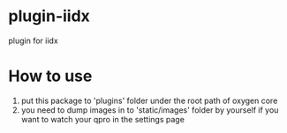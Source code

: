 # plugin-iidx
plugin for iidx

# How to use
1. put this package to 'plugins' folder under the root path of oxygen core
2. you need to dump images in to 'static/images' folder by yourself if you want to watch your qpro in the settings page
